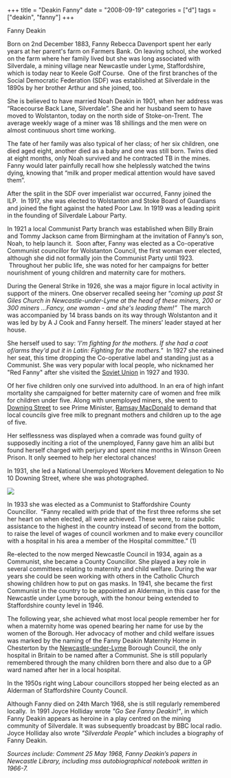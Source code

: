 +++
title = "Deakin Fanny"
date = "2008-09-19"
categories = ["d"]
tags = ["deakin", "fanny"]
+++

Fanny Deakin

Born on 2nd December 1883, Fanny Rebecca Davenport spent her early years at her parent's farm on Farmers Bank. On leaving school, she worked on the farm where her family lived but she was long associated with Silverdale, a mining village near Newcastle under Lyme, Staffordshire, which is today near to Keele Golf Course.  One of the first branches of the Social Democratic Federation (SDF) was established at Silverdale in the 1890s by her brother Arthur and she joined, too.

She is believed to have married Noah Deakin in 1901, when her address was “Racecourse Back Lane, Silverdale”. She and her husband seem to have moved to Wolstanton, today on the north side of Stoke-on-Trent. The average weekly wage of a miner was 18 shillings and the men were on almost continuous short time working.

The fate of her family was also typical of her class; of her six children, one died aged eight, another died as a baby and one was still born. Twins died at eight months, only Noah survived and he contracted TB in the mines. Fanny would later painfully recall how she helplessly watched the twins dying, knowing that “milk and proper medical attention would have saved them”.

After the split in the SDF over imperialist war occurred, Fanny joined the ILP.  In 1917, she was elected to Wolstanton and Stoke Board of Guardians and joined the fight against the hated Poor Law. In 1919 was a leading spirit in the founding of Silverdale Labour Party.

In 1921 a local Communist Party branch was established when Billy Brain and Tommy Jackson came from Birmingham at the invitation of Fanny’s son, Noah, to help launch it.  Soon after, Fanny was elected as a Co-operative Communist councillor for Wolstanton Council, the first woman ever elected, although she did not formally join the Communist Party until 1923.  Throughout her public life, she was noted for her campaigns for better nourishment of young children and maternity care for mothers.

During the General Strike in 1926, she was a major figure in local activity in support of the miners. One observer recalled seeing her “_coming up past St Giles Church in Newcastle-under-Lyme at the head of these miners, 200 or 300 miners …Fancy, one woman - and she's leading them!”_  The march was accompanied by 14 brass bands on its way through Wolstanton and it was led by by A J Cook and Fanny herself. The miners’ leader stayed at her house.

She herself used to say: ‘_I'm fighting for the mothers. If she had a coat of/arms they'd put it in Latin: Fighting for the mothers."_  In 1927 she retained her seat, this time dropping the Co-operative label and standing just as a Communist. She was very popular with local people, who nicknamed her "Red Fanny" after she visited the [Soviet Union](http://en.wikipedia.org/wiki/Soviet_Union) in 1927 and 1930.

Of her five children only one survived into adulthood. In an era of high infant mortality she campaigned for better maternity care of women and free milk for children under five. Along with unemployed miners, she went to [Downing Street](http://en.wikipedia.org/wiki/Downing_Street) to see Prime Minister, [Ramsay MacDonald](http://en.wikipedia.org/wiki/Ramsay_Macdonald) to demand that local councils give free milk to pregnant mothers and children up to the age of five.

Her selflessness was displayed when a comrade was found guilty of supposedly inciting a riot of the unemployed, Fanny gave him an alibi but found herself charged with perjury and spent nine months in Winson Green Prison. It only seemed to help her electoral chances!

In 1931, she led a National Unemployed Workers Movement delegation to No 10 Downing Street, where she was photographed.

![](https://grahamstevenson.me.uk/wp-content/uploads/2008/09/4FE39850-3927-414F-BC6F-D0E2B3F0A042-107x300.jpeg)

In 1933 she was elected as a Communist to Staffordshire County Councillor.  “Fanny recalled with pride that of the first three reforms she set her heart on when elected, all were achieved. These were, to raise public assistance to the highest in the country instead of second from the bottom, to raise the level of wages of council workmen and to make every councillor with a hospital in his area a member of the Hospital committee.” (1)

Re-elected to the now merged Newcastle Council in 1934, again as a Communist, she became a County Councillor. She played a key role in several committees relating to maternity and child welfare. During the war years she could be seen working with others in the Catholic Church showing children how to put on gas masks. In 1941, she became the first Communist in the country to be appointed an Alderman, in this case for the Newcastle under Lyme borough, with the honour being extended to Staffordshire county level in 1946.

The following year, she achieved what most local people remember her for when a maternity home was opened bearing her name for use by the women of the Borough. Her advocacy of mother and child welfare issues was marked by the naming of the Fanny Deakin Maternity Home in Chesterton by the [Newcastle-under-Lyme](http://en.wikipedia.org/wiki/Newcastle-under-Lyme) Borough Council, the only hospital in Britain to be named after a Communist. She is still popularly remembered through the many children born there and also due to a GP ward named after her in a local hospital.

In the 1950s right wing Labour councillors stopped her being elected as an Alderman of Staffordshire County Council.

Although Fanny died on 24th March 1968, she is still regularly remembered locally.  In 1991 Joyce Holliday wrote _"Go See Fanny Deakin!"_, in which Fanny Deakin appears as heroine in a play centred on the mining community of Silverdale. It was subsequently broadcast by BBC local radio. Joyce Holliday also wrote _"Silverdale People"_ which includes a biography of Fanny Deakin.

_Sources include: Comment 25 May 1968, Fanny Deakin’s papers in Newcastle Library, including mss autobiographical notebook written in 1966-7._
